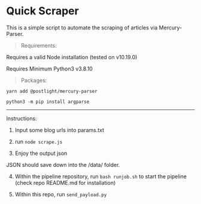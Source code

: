 # Quick Scraper

This is a simple script to automate the scraping of articles via Mercury-Parser.

> Requirements:

Requires a valid Node installation (tested on v10.19.0)

Requires Minimum Python3 v3.8.10

> Packages:


```
yarn add @postlight/mercury-parser
```

```
python3 -m pip install argparse
```


----

Instructions:

1. Input some blog urls into params.txt

2. run `node scrape.js`

3. Enjoy the output json

JSON should save down into the /data/ folder.

4. Within the pipeline repository, run `bash runjob.sh` to start the pipeline (check repo README.md for installation)

5. Within this repo, run `send_payload.py`
